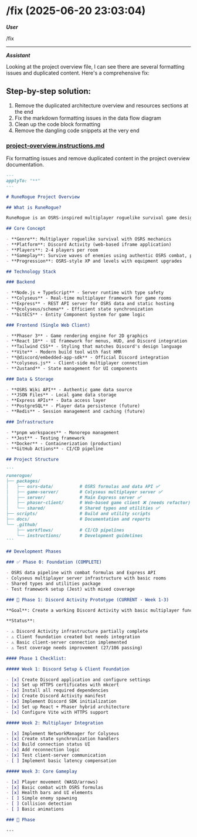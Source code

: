 <!-- Generated by SpecStory -->

# /fix  (2025-06-20 23:03:04)

_**User**_

/fix 

---

_**Assistant**_

Looking at the project overview file, I can see there are several formatting issues and duplicated content. Here's a comprehensive fix:

## Step-by-step solution:

1. Remove the duplicated architecture overview and resources sections at the end
2. Fix the markdown formatting issues in the data flow diagram
3. Clean up the code block formatting
4. Remove the dangling code snippets at the very end

### [project-overview.instructions.md](file:///c%3A/Users/aggis/GitHub/runerogue/.github/instructions/project-overview.instructions.md)

Fix formatting issues and remove duplicated content in the project overview documentation.

````markdown
---
applyTo: "**"
---

# RuneRogue Project Overview

## What is RuneRogue?

RuneRogue is an OSRS-inspired multiplayer roguelike survival game designed as a Discord activity. It combines the authentic combat mechanics of Old School RuneScape with the fast-paced gameplay patterns of Vampire Survivors, creating a unique multiplayer experience.

## Core Concept

- **Genre**: Multiplayer roguelike survival with OSRS mechanics
- **Platform**: Discord Activity (web-based iframe application)
- **Players**: 2-4 players per room
- **Gameplay**: Survive waves of enemies using authentic OSRS combat, prayer, and skill systems
- **Progression**: OSRS-style XP and levels with equipment upgrades

## Technology Stack

### Backend

- **Node.js + TypeScript** - Server runtime with type safety
- **Colyseus** - Real-time multiplayer framework for game rooms
- **Express** - REST API server for OSRS data and static hosting
- **@colyseus/schema** - Efficient state synchronization
- **bitECS** - Entity Component System for game logic

### Frontend (Single Web Client)

- **Phaser 3** - Game rendering engine for 2D graphics
- **React 18** - UI framework for menus, HUD, and Discord integration
- **Tailwind CSS** - Styling that matches Discord's design language
- **Vite** - Modern build tool with fast HMR
- **@discord/embedded-app-sdk** - Official Discord integration
- **colyseus.js** - Client-side multiplayer connection
- **Zustand** - State management for UI components

### Data & Storage

- **OSRS Wiki API** - Authentic game data source
- **JSON Files** - Local game data storage
- **Express APIs** - Data access layer
- **PostgreSQL** - Player data persistence (future)
- **Redis** - Session management and caching (future)

### Infrastructure

- **pnpm workspaces** - Monorepo management
- **Jest** - Testing framework
- **Docker** - Containerization (production)
- **GitHub Actions** - CI/CD pipeline

## Project Structure

```
runerogue/
├── packages/
│   ├── osrs-data/          # OSRS formulas and data API ✅
│   ├── game-server/        # Colyseus multiplayer server ✅
│   ├── server/             # Main Express server ✅
│   ├── phaser-client/      # Web-based game client ❌ (needs refactor)
│   └── shared/             # Shared types and utilities ✅
├── scripts/                # Build and utility scripts
├── docs/                   # Documentation and reports
└── .github/
    ├── workflows/          # CI/CD pipelines
    └── instructions/       # Development guidelines
```

## Development Phases

### ✅ Phase 0: Foundation (COMPLETE)

- OSRS data pipeline with combat formulas and Express API
- Colyseus multiplayer server infrastructure with basic rooms
- Shared types and utilities package
- Test framework setup (Jest) with mixed coverage

### 🎯 Phase 1: Discord Activity Prototype (CURRENT - Week 1-3)

**Goal**: Create a working Discord Activity with basic multiplayer functionality

**Status**:

- ⚠️ Discord Activity infrastructure partially complete
- ⚠️ Client foundation created but needs integration
- ⚠️ Basic client-server connection implemented
- ⚠️ Test coverage needs improvement (27/106 passing)

#### Phase 1 Checklist:

##### Week 1: Discord Setup & Client Foundation

- [x] Create Discord application and configure settings
- [x] Set up HTTPS certificates with mkcert
- [x] Install all required dependencies
- [x] Create Discord Activity manifest
- [x] Implement Discord SDK initialization
- [x] Set up React + Phaser hybrid architecture
- [x] Configure Vite with HTTPS support

##### Week 2: Multiplayer Integration

- [x] Implement NetworkManager for Colyseus
- [x] Create state synchronization handlers
- [x] Build connection status UI
- [x] Add reconnection logic
- [x] Test client-server communication
- [ ] Implement basic latency compensation

##### Week 3: Core Gameplay

- [x] Player movement (WASD/arrows)
- [x] Basic combat with OSRS formulas
- [x] Health bars and UI elements
- [ ] Simple enemy spawning
- [ ] Collision detection
- [ ] Basic animations

### 🚀 Phase

---


